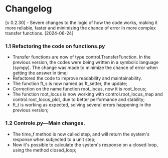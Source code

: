 # Changelog
[v 0.2.30] - Severe changes to the logic of how the code works, making it more reliable, faster and minimizing the 
chance of error in more complex transfer functions. [2024-06-24]

### 1.1 Refactoring the code on functions.py
- Transfer functions are now of type control.TransferFunction. In the previous version, the codes were being written
in a symbolic language (sympy). The change was made to minimize the chance of error when getting the answer in time;
- Refactored the code to improve readability and maintainability.
- The function ft_s is now named as ft_setter, the update;
- Correction on the name function root_locus, now it is root_locus;
- The function root_locus is now working with control.root_locus_map and control.root_locus_plot, due to better 
performance and stability;
- ft_t is working as expected, solving several errors happening in the previous version;

### 1.2 Controle.py—Main changes.
-  The time_f method is now called step, and will return the system's response when subjected to a unit step;
-  Now it's possible to calculate the system's response on a closed loop, using the method closed_loop;


